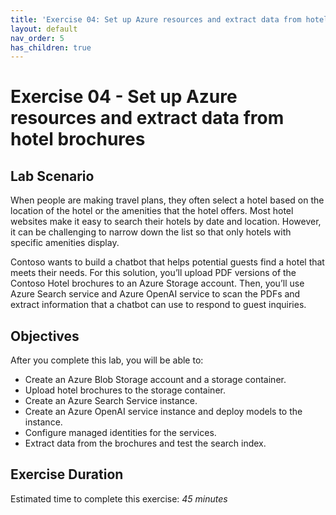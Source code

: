 ```yaml
---
title: 'Exercise 04: Set up Azure resources and extract data from hotel brochures'
layout: default
nav_order: 5
has_children: true
---
```



# Exercise 04 - Set up Azure resources and extract data from hotel brochures

## Lab Scenario

When people are making travel plans, they often select a hotel based on the location of the hotel or the amenities that the hotel offers. Most hotel websites make it easy to search their hotels by date and location. However, it can be challenging to narrow down the list so that only hotels with specific amenities display.

Contoso wants to build a chatbot that helps potential guests find a hotel that meets their needs. For this solution, you’ll upload PDF versions of the Contoso Hotel brochures to an Azure Storage account. Then, you’ll use Azure Search service and Azure OpenAI service to scan the PDFs and extract information that a chatbot can use to respond to guest inquiries.

## Objectives

After you complete this lab, you will be able to:

- Create an Azure Blob Storage account and a storage container.
- Upload hotel brochures to the storage container.
- Create an Azure Search Service instance.
- Create an Azure OpenAI service instance and deploy models to the instance.
- Configure managed identities for the services.
- Extract data from the brochures and test the search index.


## Exercise Duration

Estimated time to complete this exercise: *45 minutes*
